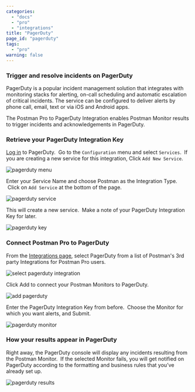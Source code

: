 ```yaml
---
categories:
  - "docs"
  - "pro"
  - "integrations"
title: "PagerDuty"
page_id: "pagerduty"
tags: 
  - "pro"
warning: false
---
```


### Trigger and resolve incidents on PagerDuty

PagerDuty is a popular incident management solution that integrates with monitoring stacks for alerting, on-call scheduling and automatic escalation of critical incidents. The service can be configured to deliver alerts by phone call, email, text or via iOS and Android apps.

The Postman Pro to PagerDuty Integration enables Postman Monitor results to trigger incidents and acknowledgements in PagerDuty.  

### Retrieve your PagerDuty Integration Key

[Log in](https://app.pagerduty.com/) to PagerDuty.  Go to the `Configuration` menu and select `Services`.  If you are creating a new service for this integration, Click `Add New Service`.

![pagerduty menu](https://s3.amazonaws.com/postman-static-getpostman-com/postman-docs/pagerduty_menu.png)

Enter your Service Name and choose Postman as the Integration Type.  Click on `Add Service` at the bottom of the page.

![pagerduty service](https://s3.amazonaws.com/postman-static-getpostman-com/postman-docs/pagerduty_service.png)

This will create a new service.  Make a note of your PagerDuty Integration Key for later.

![pagerduty key](https://s3.amazonaws.com/postman-static-getpostman-com/postman-docs/pagerduty_key.png)

### Connect Postman Pro to PagerDuty

From the [Integrations page](https://app.getpostman.com/dashboard/integrations), select PagerDuty from a list of Postman's 3rd party Integrations for Postman Pro users.

![select pagerduty integration](https://s3.amazonaws.com/postman-static-getpostman-com/postman-docs/pagerdutyINT.png)

Click Add to connect your Postman Monitors to PagerDuty.

![add pagerduty](https://s3.amazonaws.com/postman-static-getpostman-com/postman-docs/pagerduty_add.png)

Enter the PagerDuty Integration Key from before.  Choose the Monitor for which you want alerts, and Submit.

![pagerduty monitor](https://s3.amazonaws.com/postman-static-getpostman-com/postman-docs/pagerduty_monitor.png)

### How your results appear in PagerDuty

Right away, the PagerDuty console will display any incidents resulting from the Postman Monitor.  If the selected Monitor fails, you will get notified on PagerDuty according to the formatting and business rules that you’ve already set up.

![pagerduty results](https://s3.amazonaws.com/postman-static-getpostman-com/postman-docs/pagerduty_results.png)
